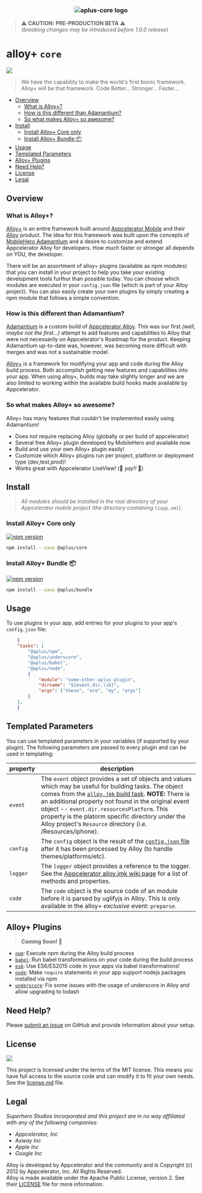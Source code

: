<h3 align="center">
  <img src="https://cdn.secure-api.org/images/aplus-core.svg" alt="aplus-core logo" />
</h3>

> ⚠️ **CAUTION:  PRE-PRODUCTION BETA** ⚠️   
>_(breaking changes may be introduced before 1.0.0 release)_

# alloy+ `core`

[![](http://img.shields.io/badge/license-MIT-blue.svg?style=flat-square)]()

> We have the capability to make the world's first bionic framework. Alloy+ will be that framework. Code Better... Stronger... Faster...

<!-- TOC depthFrom:2 depthTo:6 insertAnchor:false orderedList:false updateOnSave:true withLinks:true -->

- [Overview](#overview)
	- [What is Alloy+?](#what-is-alloy)
	- [How is this different than Adamantium?](#how-is-this-different-than-adamantium)
	- [So what makes Alloy+ so awesome?](#so-what-makes-alloy-so-awesome)
- [Install](#install)
	- [Install Alloy+ Core only](#install-alloy-core-only)
	- [Install Alloy+ Bundle 📦](#install-alloy-bundle-)
- [Usage](#usage)
- [Templated Parameters](#templated-parameters)
- [Alloy+ Plugins](#alloy-plugins)
- [Need Help?](#need-help)
- [License](#license)
- [Legal](#legal)

<!-- /TOC -->

## Overview

### What is Alloy+?

[Alloy+][] is an entire framework built around 
[Appcelerator Mobile](http://www.appcelerator.com/mobile-app-development-products/) and their [Alloy][] product. 
The idea for this framework was built upon the concepts of [MobileHero Adamantium](https://github.com/mobilehero/adamantium) 
and a desire to customize and extend Appcelerator Alloy for developers.  How much faster or stronger all depends on YOU, the developer.  

There will be an assortment of alloy+ plugins (available as npm modules) that you can install 
in your project to help you take your existing development tools furthur 
than possible today.  You can choose which modules are executed in your `config.json` file 
(which is part of your Alloy project).  You can also easily create your own plugins by simply 
creating a npm module that follows a simple convention.  

### How is this different than Adamantium?

[Adamantium](https://github.com/mobilehero/adamantium) is a custom build of [Appcelerator Alloy](https://github.com/appcelerator/alloy). 
This was our first _(well, maybe not the first...)_ attempt to add features and capabilities to Alloy that were not necessarily on Appcelerator's 
Roadmap for the product.  Keeping Adamantium up-to-date was, however, was becoming more difficult with merges and was not a sustainable model.

[Alloy+][] is a framework for modifying your app and code during the Alloy build process. 
Both accomplish getting new features and capabilities into your app. 
When using alloy+, builds may take slightly longer and we are also limited 
to working within the available build hooks made available by Appcelerator.  

### So what makes Alloy+ so awesome?

Alloy+ has many features that couldn't be implemented easily using Adamantium!

* Does not require replacing Alloy (globally or per build of appcelerator)
* Several free Alloy+ plugin developed by MobileHero and available now
* Build and use your own Alloy+ plugin easily!
* Customize which Alloy+ plugins run per project, platform or deployment type (dev,test,prod)!
* Works great with Appcelerator LiveView! (🎉 _yay!!_ 🎉)


## Install 

> _All modules should be installed in the root directory of your Appcelerator mobile project (the directory containing `tiapp.xml`)._

### Install Alloy+ Core only

[![npm version](https://badge.fury.io/js/%40aplus%2Fcore.svg)](https://badge.fury.io/js/%40aplus%2Fcore)

```bash
npm install --save @aplus/core
```

### Install Alloy+ Bundle 📦

[![npm version](https://badge.fury.io/js/%40aplus%2Fbundle.svg)](https://badge.fury.io/js/%40aplus%2Fbundle)


```bash
npm install --save @aplus/bundle
```


## Usage

To use plugins in your app, add entries for your plugins to your app's `config.json` file:

```json
	{
	"tasks": [
		"@aplus/npm",
		"@aplus/underscore",
		"@aplus/babel",
		"@aplus/node",
		{
			"module": "some-other-aplus-plugin",
			"dirname": "${event.dir.lib}",
			"args": ["these", "are", "my", "args"]
		}
	],
	}
```

## Templated Parameters

You can use templated parameters in your variables (if supported by your plugin). 
The following parameters are passed to every plugin and can be used in templating:


| property  	|   description	|
|---	|---	|
|  `event` 	|   The `event` object provides a set of objects and values which may be useful for building tasks. The object comes from the [`alloy.jmk` build task](https://wiki.appcelerator.org/pages/viewpage.action?pageId=35620079).	  **NOTE:**  There is an additional property not found in the original event object -- `event.dir.resourcesPlatform`.  This property is the platorm specific directory under the Alloy project's `Resource` directory (i.e. /Resources/iphone).|
|  `config` 	|   The `config` object is the result of the [`config.json` file](https://wiki.appcelerator.org/pages/viewpage.action?pageId=35620077) after it has been processed by Alloy (to handle themes/platforms/etc).	|
|  `logger` 	|   The `logger` object provides a reference to the logger.  See the [Appcelerator alloy.jmk wiki page](https://wiki.appcelerator.org/pages/viewpage.action?pageId=35620079) for a list of methods and properties.	|
|  `code` 	|   The `code` object is the source code of an module before it is parsed by uglifyjs in Alloy.  This is only available in the alloy+ *exclusive* event: `preparse`.	|


## Alloy+ Plugins 

> **Coming Soon! :mega:**

- [`npm`][]: Execute npm during the Alloy build process
- [`babel`][]: Run babel transformations on your code during the build process
- [`es6`][]: Use ES6/ES2015 code in your apps via babel transformations!
- [`node`][]: Make `require` statements in your app support nodejs packages installed via npm
- [`underscore`][]: Fix some issues with the usage of underscore in Alloy and allow upgrading to lodash


## Need Help?

Please [submit an issue](https://github.com/mobilehero/aplus-core/issues) on GitHub and provide information about your setup.


## License

[![](http://img.shields.io/badge/license-MIT-blue.svg?style=flat-square)]()

This project is licensed under the terms of the MIT license. This means you have full access to the source code and can modify it to fit your own needs. 
See the [license.md](https://github.com/mobilehero/aplus-core/blob/master/license.md) file.

## Legal

_Superhero Studios Incorporated and this project are in no way affiliated with any of the following companies:_

  * _Appcelerator, Inc_
  * _Axway Inc_
  * _Apple Inc_
  * _Google Inc_

Alloy is developed by Appcelerator and the community and is Copyright (c) 2012 by Appcelerator, Inc. All Rights Reserved.   
Alloy is made available under the Apache Public License, version 2. See their [LICENSE](https://github.com/appcelerator/alloy/blob/master/LICENSE) file for more information.  

[alloy]: https://github.com/appcelerator/alloy  "alloy"
[npm]: https://www.npmjs.com/    "npm"
[alloy+]: https://github.com/mobilehero/aplus-core  "Alloy+"
[`node`]: https://github.com/mobilehero/aplus-node  "node"
[`babel`]: https://github.com/mobilehero/aplus-babel  "babel"
[`es6`]: https://github.com/mobilehero/aplus-es6  "es6"
[`underscore`]: https://github.com/mobilehero/aplus-underscore  "underscore"
[`npm`]: https://github.com/mobilehero/aplus-npm  "npm"
